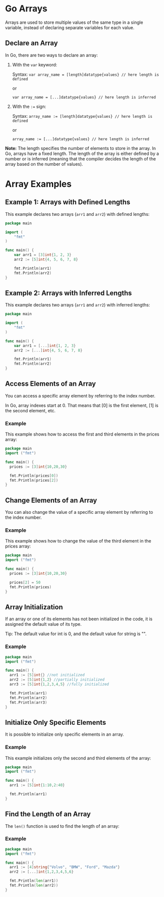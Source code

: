 # Go Arrays

Arrays are used to store multiple values of the same type in a single variable, instead of declaring separate variables for each value.

## Declare an Array

In Go, there are two ways to declare an array:

1. With the `var` keyword:

    Syntax:
    `
    var array_name = [length]datatype{values} // here length is defined
    `

    or

    `
    var array_name = [...]datatype{values} // here length is inferred
    `

2. With the `:=` sign:

    Syntax:
    `
    array_name := [length]datatype{values} // here length is defined
    `

    or

    `
    array_name := [...]datatype{values} // here length is inferred
    `

**Note:** The length specifies the number of elements to store in the array. In Go, arrays have a fixed length. The length of the array is either defined by a number or is inferred (meaning that the compiler decides the length of the array based on the number of values).

# Array Examples

## Example 1: Arrays with Defined Lengths

This example declares two arrays (`arr1` and `arr2`) with defined lengths:

```go
package main

import (
    "fmt"
)

func main() {
    var arr1 = [3]int{1, 2, 3}
    arr2 := [5]int{4, 5, 6, 7, 8}

    fmt.Println(arr1)
    fmt.Println(arr2)
}
```

## Example 2: Arrays with Inferred Lengths

This example declares two arrays (`arr1` and `arr2`) with inferred lengths:

```go
package main

import (
    "fmt"
)

func main() {
    var arr1 = [...]int{1, 2, 3}
    arr2 := [...]int{4, 5, 6, 7, 8}

    fmt.Println(arr1)
    fmt.Println(arr2)
}
```
## Access Elements of an Array
You can access a specific array element by referring to the index number.

In Go, array indexes start at 0. That means that [0] is the first element, [1] is the second element, etc.

### Example
This example shows how to access the first and third elements in the prices array:
```go
package main
import ("fmt")

func main() {
  prices := [3]int{10,20,30}

  fmt.Println(prices[0])
  fmt.Println(prices[2])
}
```
## Change Elements of an Array
You can also change the value of a specific array element by referring to the index number.

### Example
This example shows how to change the value of the third element in the prices array: 

```go
package main
import ("fmt")

func main() {
  prices := [3]int{10,20,30}

  prices[2] = 50
  fmt.Println(prices)
}
```
## Array Initialization
If an array or one of its elements has not been initialized in the code, it is assigned the default value of its type.

Tip: The default value for int is 0, and the default value for string is "".

### Example
```go
package main
import ("fmt")

func main() {
  arr1 := [5]int{} //not initialized
  arr2 := [5]int{1,2} //partially initialized
  arr3 := [5]int{1,2,3,4,5} //fully initialized

  fmt.Println(arr1)
  fmt.Println(arr2)
  fmt.Println(arr3)
}
```

## Initialize Only Specific Elements
It is possible to initialize only specific elements in an array.

### Example
This example initializes only the second and third elements of the array: 

```go
package main
import ("fmt")

func main() {
  arr1 := [5]int{1:10,2:40}

  fmt.Println(arr1)
}
```

## Find the Length of an Array
The `len()` function is used to find the length of an array:

### Example
```go
package main
import ("fmt")

func main() {
  arr1 := [4]string{"Volvo", "BMW", "Ford", "Mazda"}
  arr2 := [...]int{1,2,3,4,5,6}

  fmt.Println(len(arr1))
  fmt.Println(len(arr2))
}
```
